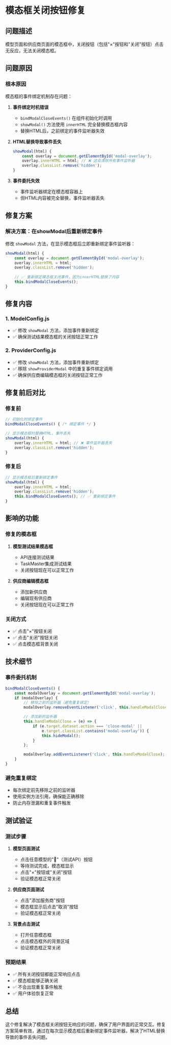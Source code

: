 # 模态框关闭按钮修复

## 问题描述

模型页面和供应商页面的模态框中，关闭按钮（包括"×"按钮和"关闭"按钮）点击无反应，无法关闭模态框。

## 问题原因

### 根本原因
模态框的事件绑定机制存在问题：

1. **事件绑定时机错误**
   - `bindModalCloseEvents()` 在组件初始化时调用
   - `showModal()` 方法使用 `innerHTML` 完全替换模态框内容
   - 替换HTML后，之前绑定的事件监听器失效

2. **HTML替换导致事件丢失**
   ```javascript
   showModal(html) {
       const overlay = document.getElementById('modal-overlay');
       overlay.innerHTML = html; // ❌ 这会清除所有事件监听器
       overlay.classList.remove('hidden');
   }
   ```

3. **事件委托失效**
   - 事件监听器绑定在模态框容器上
   - 但HTML内容被完全替换，事件监听器丢失

## 修复方案

### 解决方案：在showModal后重新绑定事件

修改 `showModal` 方法，在显示模态框后立即重新绑定事件监听器：

```javascript
showModal(html) {
    const overlay = document.getElementById('modal-overlay');
    overlay.innerHTML = html;
    overlay.classList.remove('hidden');
    
    // ✅ 重新绑定模态框关闭事件，因为innerHTML替换了内容
    this.bindModalCloseEvents();
}
```

## 修复内容

### 1. ModelConfig.js
- ✅ 修改 `showModal` 方法，添加事件重新绑定
- ✅ 确保测试结果模态框的关闭按钮正常工作

### 2. ProviderConfig.js
- ✅ 修改 `showModal` 方法，添加事件重新绑定
- ✅ 移除 `showProviderModal` 中的重复事件绑定调用
- ✅ 确保供应商编辑模态框的关闭按钮正常工作

## 修复前后对比

### 修复前
```javascript
// 初始化时绑定事件
bindModalCloseEvents() { /* 绑定事件 */ }

// 显示模态框时替换HTML，事件丢失
showModal(html) {
    overlay.innerHTML = html; // ❌ 事件监听器丢失
    overlay.classList.remove('hidden');
}
```

### 修复后
```javascript
// 显示模态框后重新绑定事件
showModal(html) {
    overlay.innerHTML = html;
    overlay.classList.remove('hidden');
    this.bindModalCloseEvents(); // ✅ 重新绑定事件
}
```

## 影响的功能

### 修复的模态框
1. **模型测试结果模态框**
   - API连接测试结果
   - TaskMaster集成测试结果
   - 关闭按钮现在可以正常工作

2. **供应商编辑模态框**
   - 添加新供应商
   - 编辑现有供应商
   - 关闭按钮现在可以正常工作

### 关闭方式
- ✅ 点击"×"按钮关闭
- ✅ 点击"关闭"按钮关闭
- ✅ 点击模态框背景关闭

## 技术细节

### 事件委托机制
```javascript
bindModalCloseEvents() {
    const modalOverlay = document.getElementById('modal-overlay');
    if (modalOverlay) {
        // 移除之前的监听器（避免重复绑定）
        modalOverlay.removeEventListener('click', this.handleModalClose);

        // 添加新的监听器
        this.handleModalClose = (e) => {
            if (e.target.dataset.action === 'close-modal' ||
                e.target.classList.contains('modal-overlay')) {
                this.hideModal();
            }
        };

        modalOverlay.addEventListener('click', this.handleModalClose);
    }
}
```

### 避免重复绑定
- 每次绑定前先移除之前的监听器
- 使用实例方法引用，确保能正确移除
- 防止内存泄漏和重复事件触发

## 测试验证

### 测试步骤
1. **模型页面测试**
   - 点击任意模型的"🔌"（测试API）按钮
   - 等待测试完成，模态框显示
   - 点击"×"按钮或"关闭"按钮
   - 验证模态框正常关闭

2. **供应商页面测试**
   - 点击"添加服务商"按钮
   - 模态框显示后点击"取消"按钮
   - 验证模态框正常关闭

3. **背景点击测试**
   - 打开任意模态框
   - 点击模态框外的背景区域
   - 验证模态框正常关闭

### 预期结果
- ✅ 所有关闭按钮都能正常响应点击
- ✅ 模态框能够正确关闭
- ✅ 不会出现重复事件触发
- ✅ 用户体验恢复正常

## 总结

这个修复解决了模态框关闭按钮无响应的问题，确保了用户界面的正常交互。修复方案简单有效，通过在每次显示模态框后重新绑定事件监听器，解决了HTML替换导致的事件丢失问题。
